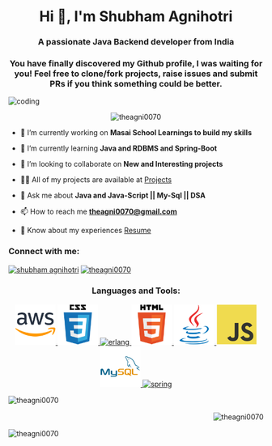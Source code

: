 <h1 align="center">Hi 👋, I'm Shubham Agnihotri</h1>
<h3 align="center">A passionate Java Backend developer from India</h3>
<h3 align="center">You have finally discovered my Github profile, I was waiting for you!
Feel free to clone/fork projects, raise issues and submit PRs if you think something could be better.</h3>

<img margin="auto" alt="coding" width="100%" height="400" src="https://camo.githubusercontent.com/e20822b4282c07ffd010cd05f855a6561d3b62358ca9e607e4901288dd748fcb/68747470733a2f2f63646e2e6472696262626c652e636f6d2f75736572732f323133313939332f73637265656e73686f74732f343934383733362f74686f75676874776f726b732d6769665f6472696262626c652e676966">

<p align="center"> <img src="https://komarev.com/ghpvc/?username=theagni0070&label=Profile%20views&color=0e75b6&style=flat" alt="theagni0070" /> </p>

- 🔭 I’m currently working on **Masai School Learnings to build my skills**

- 🌱 I’m currently learning **Java and RDBMS and Spring-Boot**

- 👯 I’m looking to collaborate on **New and Interesting projects**

- 👨‍💻 All of my projects are available at [Projects](https://github.com/theagni0070?tab=repositories)

- 💬 Ask me about **Java and Java-Script || My-Sql || DSA**

- 📫 How to reach me **theagni0070@gmail.com**

- 📄 Know about my experiences [Resume](https://drive.google.com/file/d/1bXrdWpCCLyZeZW4icVZbOUxLIXfZj-bE/view?usp=sharing)

<h3 align="left">Connect with me:</h3>
<p align="left">
<a href="https://www.linkedin.com/in/shubham-agnihotri-50b210223/" target="blank"><img align="center" src="https://raw.githubusercontent.com/rahuldkjain/github-profile-readme-generator/master/src/images/icons/Social/linked-in-alt.svg" alt="shubham agnihotri" height="30" width="40" /></a>
<a href="https://www.hackerrank.com/theagni0070" target="blank"><img align="center" src="https://raw.githubusercontent.com/rahuldkjain/github-profile-readme-generator/master/src/images/icons/Social/hackerrank.svg" alt="theagni0070" height="30" width="40" /></a>
</p>

<h3 align="center" top="200px">Languages and Tools:</h3>
<p align="center"> <a href="https://aws.amazon.com" target="_blank" rel="noreferrer"> <img  src="https://raw.githubusercontent.com/devicons/devicon/master/icons/amazonwebservices/amazonwebservices-original-wordmark.svg" alt="aws" width="80" height="80"/> </a> <a href="https://www.w3schools.com/css/" target="_blank" rel="noreferrer"> <img src="https://raw.githubusercontent.com/devicons/devicon/master/icons/css3/css3-original-wordmark.svg" alt="css3" width="80" height="80"/> </a> <a href="https://www.erlang.org/" target="_blank" rel="noreferrer"> <img src="https://www.vectorlogo.zone/logos/erlang/erlang-official.svg" alt="erlang" width="80" height="80"/> </a> <a href="https://www.w3.org/html/" target="_blank" rel="noreferrer"> <img src="https://raw.githubusercontent.com/devicons/devicon/master/icons/html5/html5-original-wordmark.svg" alt="html5" width="80" height="80"/> </a> <a href="https://www.java.com" target="_blank" rel="noreferrer"> <img src="https://raw.githubusercontent.com/devicons/devicon/master/icons/java/java-original.svg" alt="java" width="80" height="80"/> </a> <a href="https://developer.mozilla.org/en-US/docs/Web/JavaScript" target="_blank" rel="noreferrer"> <img src="https://raw.githubusercontent.com/devicons/devicon/master/icons/javascript/javascript-original.svg" alt="javascript" width="80" height="80"/> </a> <a href="https://www.mysql.com/" target="_blank" rel="noreferrer"> <img src="https://raw.githubusercontent.com/devicons/devicon/master/icons/mysql/mysql-original-wordmark.svg" alt="mysql" width="80" height="80"/> </a> <a href="https://spring.io/" target="_blank" rel="noreferrer"> <img src="https://www.vectorlogo.zone/logos/springio/springio-icon.svg" alt="spring" width="80" height="80"/> </a> </p>

<p align="left"><img align="center" src="https://github-readme-stats.vercel.app/api/top-langs?username=theagni0070&show_icons=true&locale=en&layout=compact" alt="theagni0070" /></p>

<p align="right">&nbsp;<img align="center" src="https://github-readme-stats.vercel.app/api?username=theagni0070&show_icons=true&locale=en" alt="theagni0070" /></p>

<p align="left"><img align="center" src="https://github-readme-streak-stats.herokuapp.com/?user=theagni0070&" alt="theagni0070" /></p>
